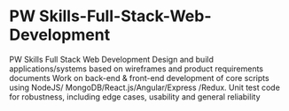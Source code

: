 # PW Skills-Full-Stack-Web-Development
PW Skills Full Stack Web Development
Design and build applications/systems based on wireframes and product requirements documents
Work on back-end & front-end development of core scripts using NodeJS/ MongoDB/React.js/Angular/Express /Redux.
Unit test code for robustness, including edge cases, usability and general reliability
